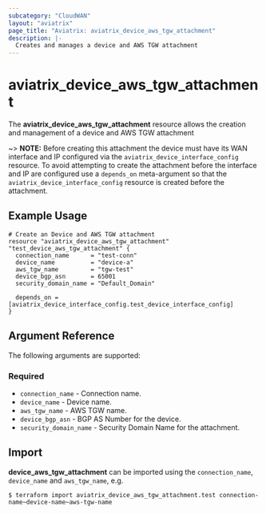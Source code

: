 ```yaml
---
subcategory: "CloudWAN"
layout: "aviatrix"
page_title: "Aviatrix: aviatrix_device_aws_tgw_attachment"
description: |-
  Creates and manages a device and AWS TGW attachment
---
```


# aviatrix_device_aws_tgw_attachment

The **aviatrix_device_aws_tgw_attachment** resource allows the creation and management of a device and AWS TGW attachment

~> **NOTE:** Before creating this attachment the device must have its WAN interface and IP configured via the `aviatrix_device_interface_config` resource. To avoid attempting to create the attachment before the interface and IP are configured use a `depends_on` meta-argument so that the `aviatrix_device_interface_config` resource is created before the attachment.

## Example Usage

```hcl
# Create an Device and AWS TGW attachment
resource "aviatrix_device_aws_tgw_attachment" "test_device_aws_tgw_attachment" {
  connection_name      = "test-conn"
  device_name          = "device-a"
  aws_tgw_name         = "tgw-test"
  device_bgp_asn       = 65001
  security_domain_name = "Default_Domain"

  depends_on = [aviatrix_device_interface_config.test_device_interface_config]
}
```

## Argument Reference

The following arguments are supported:

### Required
* `connection_name` - Connection name.
* `device_name` - Device name.
* `aws_tgw_name` - AWS TGW name.
* `device_bgp_asn` - BGP AS Number for the device.
* `security_domain_name` - Security Domain Name for the attachment.

## Import

**device_aws_tgw_attachment** can be imported using the `connection_name`, `device_name` and `aws_tgw_name`, e.g.

```
$ terraform import aviatrix_device_aws_tgw_attachment.test connection-name~device-name~aws-tgw-name
```
